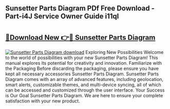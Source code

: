 ## Sunsetter Parts Diagram PDf Free Download - Part-i4J Service Owner Guide i11ql

# <h2><a href="http://dfuqbw.blite.top/?on=Sunsetter+Parts+Diagram">🔗Download New 👉🔴 Sunsetter Parts Diagram</a></h2>

[![Sunsetter Parts Diagram download](https://i.imgur.com/lujVjoI.png)](http://dfuqbw.blite.top/?on=Sunsetter+Parts+Diagram)
Exploring New Possibilities Welcome to the world of possibilities with your new Sunsetter Parts Diagram! This manual explores its potential for creativity and innovation. Familiarize with the Packaging Before discarding the packaging, please ensure you have kept all necessary accessories Sunsetter Parts Diagram. Sunsetter Parts Diagram comes with an array of advanced features, including geolocation, smart alerts, customizable themes, and multi-device syncing, all of which can be accessed and customized through the user interface. Your Success is Our Goal Sunsetter Parts Diagram. We are here to ensure your complete satisfaction with your new product.
